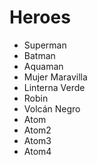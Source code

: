 # Heroes

* Superman
* Batman
* Aquaman
* Mujer Maravilla
* Linterna Verde
* Robin
* Volcán Negro
* Atom
* Atom2
* Atom3
* Atom4
